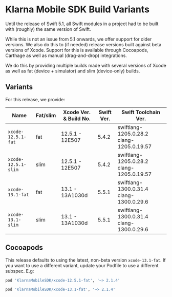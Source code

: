 # Klarna Mobile SDK Build Variants

Until the release of Swift 5.1, all Swift modules in a project had to be built with (roughly) the
same version of Swift.

While this is not an issue from 5.1 onwards, we offer support for older versions. We also do this
to (if needed) release versions built against beta versions of Xcode. Support for this is available
through Cocoapods, Carthage as well as manual (drag-and-drop) integrations.

We do this by providing multiple builds made with several versions of Xcode as well as fat (device +
simulator) and slim (device-only) builds.

## Variants

For this release, we provide:

| Name | Fat/slim | Xcode Ver. & Build No. | Swift Ver. | Swift Toolchain Ver. |
| ---- | -------- | ---------------------------- | ---------- | -------------------- |
| `xcode-12.5.1-fat` | fat | 12.5.1 - 12E507 | 5.4.2| swiftlang-1205.0.28.2 clang-1205.0.19.57 |
| `xcode-12.5.1-slim` | slim | 12.5.1 - 12E507 | 5.4.2| swiftlang-1205.0.28.2 clang-1205.0.19.57 |
| `xcode-13.1-fat` | fat | 13.1 - 13A1030d | 5.5.1| swiftlang-1300.0.31.4 clang-1300.0.29.6 |
| `xcode-13.1-slim` | slim | 13.1 - 13A1030d | 5.5.1| swiftlang-1300.0.31.4 clang-1300.0.29.6 |


## Cocoapods

This release defaults to using the latest, non-beta version `xcode-13.1-fat`. If you
want to use a different variant, update your Podfile to use a different subspec. E.g:


```ruby
pod 'KlarnaMobileSDK/xcode-12.5.1-fat', '~> 2.1.4'
```

```ruby
pod 'KlarnaMobileSDK/xcode-13.1-fat', '~> 2.1.4'
```

